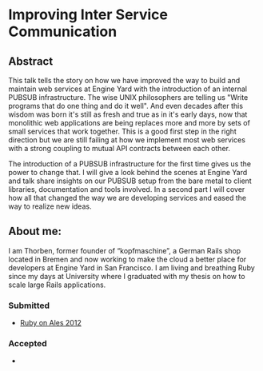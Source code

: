 # Improving Inter Service Communication

## Abstract
This talk tells the story on how we have improved the way to build and maintain web services at Engine Yard with the introduction of an internal PUBSUB infrastructure. The wise UNIX philosophers are telling us "Write programs that do one thing and do it well". And even decades after this wisdom was born it's still as fresh and true as in it's early days, now that monolithic web applications are being replaces more and more by sets of small services that work together. This is a good first step in the right direction but we are still failing at how we implement most web services with a strong coupling to mutual API contracts between each other.

The introduction of a PUBSUB infrastructure for the first time gives us the power to change that. I will give a look behind the scenes at Engine Yard and talk share insights on our PUBSUB setup from the bare metal to client libraries, documentation and tools involved. In a second part I will cover how all that changed the way we are developing services and eased the way to realize new ideas.

## About me:

I am Thorben, former founder of “kopfmaschine”, a German Rails shop located in Bremen and now working to make the cloud a better place for developers at Engine Yard in San Francisco. I am living and breathing Ruby since my days at University where I graduated with my thesis on how to scale large Rails applications.

### Submitted

* [Ruby on Ales 2012](http://ruby.onales.com/)

### Accepted

-